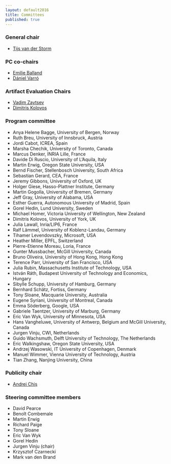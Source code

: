 ```yaml
---
layout: default2016
title: Committees
published: true
---
```




### General chair

* [Tijs van der Storm](http://homepages.cwi.nl/~storm)

### PC co-chairs

* [Emilie Balland](https://sites.google.com/site/emilieballand/)
* [D&aacute;niel Varr&oacute;](http://home.mit.bme.hu/~varro/)

### Artifact Evaluation Chairs

* [Vadim Zaytsev](http://www.grammarware.net)
* [Dimitris Kolovos](https://www-users.cs.york.ac.uk/dkolovos/)

### Program committee

* Anya Helene Bagge, University of Bergen, Norway
* Ruth Breu, University of Innsbruck, Austria
* Jordi Cabot, ICREA, Spain
* Marsha Chechik, University of Toronto, Canada
* Marcus Denker, INRIA Lille, France
* Davide Di Ruscio, University of L’Aquila, Italy
* Martin Erwig, Oregon State University, USA
* Bernd Fischer, Stellenbosch University, South Africa
* Sebastian Gerard, CEA, France
* Jeremy Gibbons, University of Oxford, UK
* Holger Giese, Hasso-Plattner Institute, Germany
* Martin Gogolla, University of Bremen, Germany
* Jeff Gray, University of Alabama, USA
* Esther Guerra, Autonomous University of Madrid, Spain
* Gorel Hedin, Lund University, Sweden
* Michael Homer, Victoria University of Wellington, New Zealand
* Dimitris Kolovos, University of York, UK
* Julia Lawall, Inria/LIP6, France
* Ralf Lämmel, University of Koblenz-Landau, Germany
* Tihamer Levendovszky, Microsoft, USA
* Heather Miller, EPFL, Switzerland 
* Pierre-Etienne Moreau, Loria, France
* Gunter Mussbacher, McGill University, Canada
* Bruno Oliveira, University of Hong Kong, Hong Kong
* Terence Parr, University of San Francisco, USA
* Julia Rubin, Massachusetts Institute of Technology, USA
* István Ráth, Budapest University of Technology and Economics, Hungary
* Sibylle Schupp, University of Hamburg, Germany
* Bernhard Schätz, Fortiss, Germany
* Tony Sloane, Macquarie University, Australia
* Eugene Syriani, University of Montreal, Canada
* Emma Söderberg, Google, USA
* Gabriele Taentzer, University of Marburg, Germany
* Eric Van Wyk, University of Minnesota, USA
* Hans Vangheluwe, University of Antwerp, Belgium and McGill University, Canada
* Jurgen Vinju, CWI, Netherlands
* Guido Wachsmuth, Delft University of Technology, The Netherlands
* Eric Walkingshaw, Oregon State University, USA
* Andrzej Wasowski, IT University of Copenhagen, Denmark
* Manuel Wimmer, Vienna University of Technology, Austria
* Tian Zhang, Nanjing University, China

### Publicity chair

* [Andrei Chiș](http://www.andreichis.com)

### Steering committee members

* David Pearce
* Benoît Combemale
* Martin Erwig 
* Richard Paige
* Tony Sloane 
* Eric Van Wyk
* Gorel Hedin
* Jurgen Vinju (chair)
* Krzysztof Czarnecki 
* Mark van den Brand
